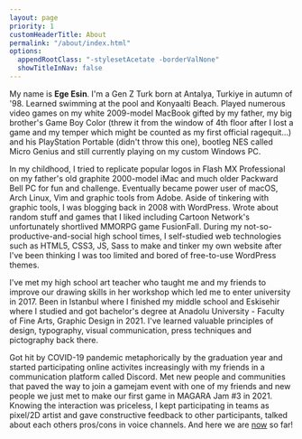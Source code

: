 ```yaml
---
layout: page
priority: 1
customHeaderTitle: About
permalink: "/about/index.html"
options:
  appendRootClass: "-stylesetAcetate -borderValNone"
  showTitleInNav: false
---
```

My name is **Ege Esin**. I'm a Gen Z Turk born at Antalya, Turkiye in autumn of '98. Learned swimming at the pool and Konyaalti Beach. Played numerous video games on my white 2009-model MacBook gifted by my father, my big brother's Game Boy Color (threw it from the window of 4th floor after I lost a game and my temper which might be counted as my first official ragequit…) and his PlayStation Portable (didn't throw this one), bootleg NES called Micro Genius and still currently playing on my custom Windows PC.


In my childhood, I tried to replicate popular logos in Flash MX Professional on my father's old graphite 2000-model iMac and much older Packward Bell PC for fun and challenge. Eventually became power user of macOS, Arch Linux, Vim and graphic tools from Adobe. Aside of tinkering with graphic tools, I was blogging back in 2008 with WordPress. Wrote about random stuff and games that I liked including Cartoon Network's unfortunately shortlived MMORPG game FusionFall. During my not-so-productive-and-social high school times, I self-studied web technologies such as HTML5, CSS3, JS, Sass to make and tinker my own website after I've been thinking I was too limited and bored of free-to-use WordPress themes.

I've met my high school art teacher who taught me and my friends to improve our drawing skills in her workshop which led me to enter university in 2017. Been in Istanbul where I finished my middle school and Eskisehir where I studied and got bachelor's degree at Anadolu University - Faculty of Fine Arts, Graphic Design in 2021. I've learned valuable principles of design, typography, visual communication, press techniques and pictography back there.


Got hit by COVID-19 pandemic metaphorically by the graduation year and started participating online activites increasingly with my friends in a communication platform called Discord. Met new people and communities that paved the way to join a gamejam event with one of my friends and new people we just met to make our first game in MAGARA Jam #3 in 2021. Knowing the interaction was priceless, I kept participating in teams as pixel/2D artist and gave constructive feedback to other participants, talked about each others pros/cons in voice channels. And here we are [now](/now) so far!
